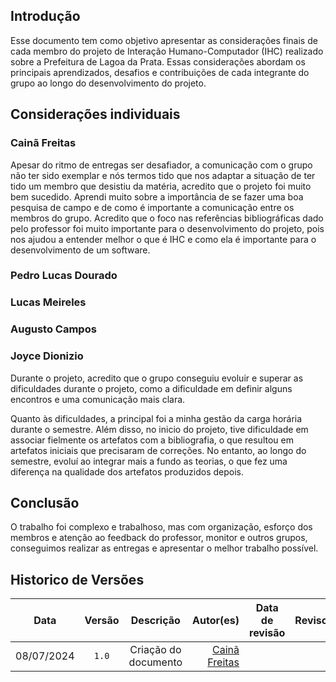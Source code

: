 ## Introdução

Esse documento tem como objetivo apresentar as considerações finais de cada membro do projeto de Interação Humano-Computador (IHC) realizado sobre a Prefeitura de Lagoa da Prata. Essas considerações abordam os principais aprendizados, desafios e contribuições de cada integrante do grupo ao longo do desenvolvimento do projeto.

## Considerações individuais

### Cainã Freitas

Apesar do ritmo de entregas ser desafiador, a comunicação com o grupo não ter sido exemplar e  nós termos tido que nos adaptar a situação de ter tido um membro que desistiu da matéria, acredito que o projeto foi muito bem sucedido. Aprendi muito sobre a importância de se fazer uma boa pesquisa de campo e de como é importante a comunicação entre os membros do grupo. Acredito que o foco nas referências bibliográficas dado pelo professor foi muito importante para o desenvolvimento do projeto, pois nos ajudou a entender melhor o que é IHC e como ela é importante para o desenvolvimento de um software.

### Pedro Lucas Dourado

### Lucas Meireles

### Augusto Campos

### Joyce Dionizio

Durante o projeto, acredito que o grupo conseguiu evoluir e superar as dificuldades durante o projeto, como a dificuldade em definir alguns encontros e uma comunicação mais clara.

Quanto às dificuldades, a principal foi a minha gestão da carga horária durante o semestre. Além disso, no inicio do projeto, tive dificuldade em associar fielmente os artefatos com a bibliografia, o que resultou em artefatos iniciais que precisaram de correções. No entanto, ao longo do semestre, evoluí ao integrar mais a fundo as teorias, o que fez uma diferença na qualidade dos artefatos produzidos depois. 

## Conclusão

O trabalho foi complexo e trabalhoso, mas com organização, esforço dos membros e atenção ao feedback do professor, monitor e outros grupos, conseguimos realizar as entregas e apresentar o melhor trabalho possível.


## Historico de Versões

|    Data    | Versão |                                                                    Descrição                                                                     |                                     Autor(es) | Data de revisão |                 Revisor(es)                  |
| :--------: | :----: | :----------------------------------------------------------------------------------------------------------------------------------------------: | --------------------------------------------: | :-------------: | :------------------------------------------: |
| 08/07/2024 | `1.0`  | Criação do documento  | [Cainã Freitas](https://github.com/freitasc) |      |  |